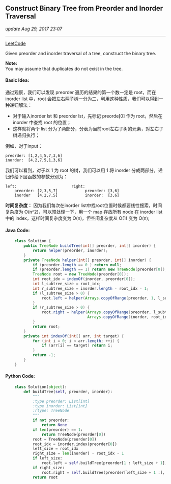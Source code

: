 ## Construct Binary Tree from Preorder and Inorder Traversal

_update Aug 29, 2017  23:07_

---

[LeetCode](https://leetcode.com/problems/construct-binary-tree-from-preorder-and-inorder-traversal/description//)



Given preorder and inorder traversal of a tree, construct the binary tree.

**Note:**  
You may assume that duplicates do not exist in the tree.



#### Basic Idea:

通过观察，我们可以发现 preorder 遍历的结果的第一个数一定是 root，而在 inorder list 中，root 会把左右两子树一分为二，利用这种性质，我们可以得到一种递归解法：

* 对于输入inorder lst 和 preorder lst，先标记 preorde\[0\] 作为 root，然后在 inorder 中查找 root 的位置；
* 这样就将两个 list 分为了两部分，分表为当前root左右子树的元素，对左右子树递归执行；

例如，对于input：

```
preorder: [1,2,4,5,7,3,6]
inorder:  [4,2,7,5,1,3,6]
```

我们可以看到，对于以 1 为 root 的树，我们可以用 1 将 inorder 分成两部分，递归传给下层函数的参数分别为：

```
left:                        right:
    preorder: [2,3,5,7]            preorder: [3,6]
    inorder   [4,2,7,5]            inorder:  [3,6]
```

**时间复杂度：** 因为我们每次在inorder list中找root位置时候都要线性搜索，时间复杂度为 O(n^2)，可以预处理一下，用一个 map 存放所有 node 在 inorder list 中的 index，这样时间复杂度变为 O(n)，但空间复杂度从 O(1) 变为 O(n);


#### Java Code:

```java
    class Solution {
        public TreeNode buildTree(int[] preorder, int[] inorder) {
            return helper(preorder, inorder);
        }
        private TreeNode helper(int[] preorder, int[] inorder) {
            if (preorder.length == 0 ) return null;
            if (preorder.length == 1) return new TreeNode(preorder[0]);
            TreeNode root = new TreeNode(preorder[0]);
            int root_idx = indexOf(inorder, preorder[0]);
            int l_subtree_size = root_idx;
            int r_subtree_size = inorder.length - root_idx - 1;
            if (l_subtree_size > 0) {
                root.left = helper(Arrays.copyOfRange(preorder, 1, l_subtree_size + 1), Arrays.copyOfRange(inorder, 0, root_idx));
            }
            if (r_subtree_size > 0) {
                root.right = helper(Arrays.copyOfRange(preorder, l_subtree_size + 1, preorder.length), 
                                    Arrays.copyOfRange(inorder, root_idx + 1, inorder.length));
            }
            return root;
        }
        private int indexOf(int[] arr, int target) {
            for (int i = 0; i < arr.length; ++i) {
                if (arr[i] == target) return i;
            }
            return -1;
        }
    }
```

#### Python Code:

```python
    class Solution(object):
        def buildTree(self, preorder, inorder):
            """
            :type preorder: List[int]
            :type inorder: List[int]
            :rtype: TreeNode
            """
            if not preorder:
                return None
            if len(preorder) == 1:
                return TreeNode(preorder[0])
            root = TreeNode(preorder[0])
            root_idx = inorder.index(preorder[0])
            left_size = root_idx
            right_size = len(inorder) - root_idx - 1
            if left_size:
                root.left = self.buildTree(preorder[1 : left_size + 1], inorder[0 : root_idx])
            if right_size:
                root.right = self.buildTree(preorder[left_size + 1 :], inorder[root_idx + 1 :])
            return root
```



